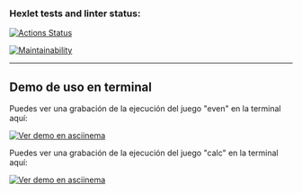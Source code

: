 ### Hexlet tests and linter status:

[![Actions Status](https://github.com/Seb-fd/frontend-project-98/actions/workflows/hexlet-check.yml/badge.svg)](https://github.com/Seb-fd/frontend-project-98/actions)

[![Maintainability](https://qlty.sh/badges/0e54b156-2bd8-4571-93fd-eac20915fff4/maintainability.svg)](https://qlty.sh/gh/Seb-fd/projects/frontend-project-98)

---

## Demo de uso en terminal

Puedes ver una grabación de la ejecución del juego "even" en la terminal aquí:

[![Ver demo en asciinema](https://asciinema.org/a/UULMeKPQxPRbdtlErHBTO57ae.svg)](https://asciinema.org/a/UULMeKPQxPRbdtlErHBTO57ae)

Puedes ver una grabación de la ejecución del juego "calc" en la terminal aquí:

[![Ver demo en asciinema](https://asciinema.org/a/IFqUtmNEZahfwtGrtGqM3MDM2.svg)](https://asciinema.org/a/IFqUtmNEZahfwtGrtGqM3MDM2)
